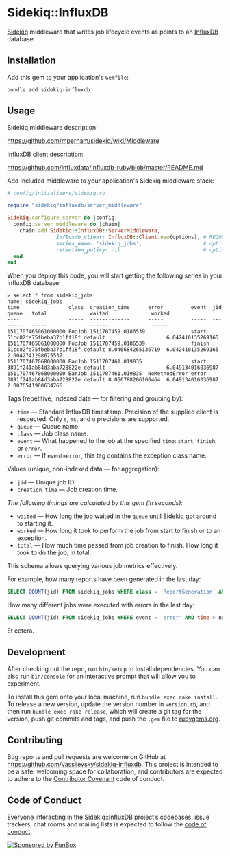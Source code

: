 # Sidekiq::InfluxDB

[Sidekiq](https://github.com/mperham/sidekiq/wiki) middleware that writes job lifecycle events as points to an [InfluxDB](http://docs.influxdata.com/influxdb/v1.3/) database.

## Installation

Add this gem to your application's `Gemfile`:

    bundle add sidekiq-influxdb

## Usage

Sidekiq middleware description:

https://github.com/mperham/sidekiq/wiki/Middleware

InfluxDB client description:

https://github.com/influxdata/influxdb-ruby/blob/master/README.md

Add included middleware to your application's Sidekiq middleware stack:

```ruby
# config/initializers/sidekiq.rb

require "sidekiq/influxdb/server_middleware"

Sidekiq.configure_server do |config|
  config.server_middleware do |chain|
    chain.add Sidekiq::InfluxDB::ServerMiddleware,
                influxdb_client: InfluxDB::Client.new(options), # REQUIRED
                series_name: 'sidekiq_jobs',                    # optional, default shown
                retention_policy: nil                           # optional, default nil
  end
end
```

When you deploy this code, you will start getting the following series in your InfluxDB database:

    > select * from sidekiq_jobs
    name: sidekiq_jobs
    time                class  creation_time      error         event  jid                      queue   total              waited              worked
    ----                -----  -------------      -----         -----  ---                      -----   -----              ------              ------
    1511707465061000000 FooJob 1511707459.0186539               start  51cc82fe75fbeba37b1ff18f default                    6.042410135269165
    1511707465061000000 FooJob 1511707459.0186539               finish 51cc82fe75fbeba37b1ff18f default 8.046684265136719  6.042410135269165   2.0042741298675537
    1511707467068000000 BarJob 1511707461.019835                start  3891f241ab84d3aba728822e default                    6.049134016036987
    1511707467068000000 BarJob 1511707461.019835  NoMethodError error  3891f241ab84d3aba728822e default 8.056788206100464  6.049134016036987   2.0076541900634766

Tags (repetitive, indexed data — for filtering and grouping by):

* `time` — Standard InfluxDB timestamp. Precision of the supplied client is respected. Only `s`, `ms`, and `u` precisions are supported.
* `queue` — Queue name.
* `class` — Job class name.
* `event` — What happened to the job at the specified `time`: `start`, `finish`, or `error`.
* `error` — If `event=error`, this tag contains the exception class name.

Values (unique, non-indexed data — for aggregation):

* `jid` — Unique job ID.
* `creation_time` — Job creation time.

_The following timings are calculated by this gem (in seconds):_

* `waited` — How long the job waited in the `queue` until Sidekiq got around to starting it.
* `worked` — How long it took to perform the job from start to finish or to an exception.
* `total` — How much time passed from job creation to finish. How long it took to do the job, in total.

This schema allows querying various job metrics effectively.

For example, how many reports have been generated in the last day:

```sql
SELECT COUNT(jid) FROM sidekiq_jobs WHERE class = 'ReportGeneration' AND time > now() - 1d
```

How many different jobs were executed with errors in the last day:

```sql
SELECT COUNT(jid) FROM sidekiq_jobs WHERE event = 'error' AND time > now() - 1d GROUP BY class
```

Et cetera.

## Development

After checking out the repo, run `bin/setup` to install dependencies. You can also run `bin/console` for an interactive prompt that will allow you to experiment.

To install this gem onto your local machine, run `bundle exec rake install`. To release a new version, update the version number in `version.rb`, and then run `bundle exec rake release`, which will create a git tag for the version, push git commits and tags, and push the `.gem` file to [rubygems.org](https://rubygems.org).

## Contributing

Bug reports and pull requests are welcome on GitHub at https://github.com/vassilevsky/sidekiq-influxdb. This project is intended to be a safe, welcoming space for collaboration, and contributors are expected to adhere to the [Contributor Covenant](http://contributor-covenant.org) code of conduct.

## Code of Conduct

Everyone interacting in the Sidekiq::InfluxDB project’s codebases, issue trackers, chat rooms and mailing lists is expected to follow the [code of conduct](https://github.com/vassilevsky/sidekiq-influxdb/blob/master/CODE_OF_CONDUCT.md).

[![Sponsored by FunBox](https://funbox.ru/badges/sponsored_by_funbox.svg)](https://funbox.ru)
